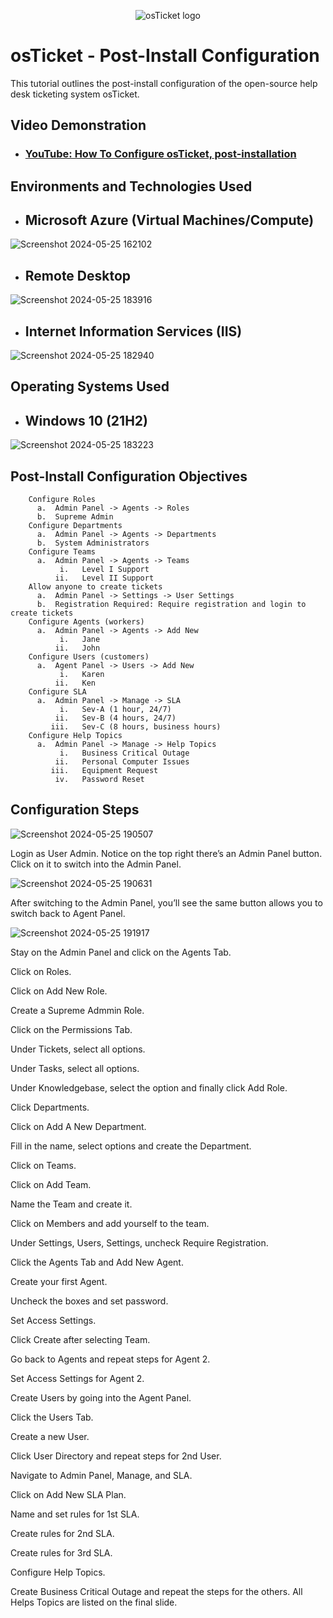 <p align="center">
<img src="https://i.imgur.com/Clzj7Xs.png" alt="osTicket logo"/>
</p>

<h1>osTicket - Post-Install Configuration</h1>
This tutorial outlines the post-install configuration of the open-source help desk ticketing system osTicket.<br />


<h2>Video Demonstration</h2>

- ### [YouTube: How To Configure osTicket, post-installation](https://www.youtube.com)

<h2>Environments and Technologies Used</h2>


- <h2>Microsoft Azure (Virtual Machines/Compute)
 ![Screenshot 2024-05-25 162102](https://github.com/hardik1017/osticket-post-installation-config/assets/170269652/4a6602eb-08fb-4579-92db-9effa88e2c6e)

- <h2>Remote Desktop
![Screenshot 2024-05-25 183916](https://github.com/hardik1017/osticket-post-installation-config/assets/170269652/622e12c0-9911-41a8-ad28-1cce13e81d25)

- <h2>Internet Information Services (IIS) 
![Screenshot 2024-05-25 182940](https://github.com/hardik1017/osticket-post-installation-config/assets/170269652/d9dc366b-beaa-4cc7-9b97-f1ba9d7ec623)

<h2>Operating Systems Used </h2>

- <h2>Windows 10</b> (21H2)
 ![Screenshot 2024-05-25 183223](https://github.com/hardik1017/osticket-post-installation-config/assets/170269652/1e87bc76-a447-42d8-a23e-ec59f2766a5f)

<h2>Post-Install Configuration Objectives</h2>

        Configure Roles
          a.  Admin Panel -> Agents -> Roles
          b.  Supreme Admin
        Configure Departments
          a.  Admin Panel -> Agents -> Departments
          b.  System Administrators
        Configure Teams
          a.  Admin Panel -> Agents -> Teams
               i.   Level I Support
              ii.   Level II Support
        Allow anyone to create tickets
          a.  Admin Panel -> Settings -> User Settings
          b.  Registration Required: Require registration and login to create tickets 
        Configure Agents (workers)
          a.  Admin Panel -> Agents -> Add New
               i.   Jane
              ii.   John
        Configure Users (customers)
          a.  Agent Panel -> Users -> Add New
               i.   Karen
              ii.   Ken
        Configure SLA
          a.  Admin Panel -> Manage -> SLA
               i.   Sev-A (1 hour, 24/7)
              ii.   Sev-B (4 hours, 24/7)
             iii.   Sev-C (8 hours, business hours)
        Configure Help Topics
          a.  Admin Panel -> Manage -> Help Topics
               i.   Business Critical Outage
              ii.   Personal Computer Issues
             iii.   Equipment Request
              iv.   Password Reset



<h2>Configuration Steps</h2>

<p>
 
![Screenshot 2024-05-25 190507](https://github.com/hardik1017/osticket-post-installation-config/assets/170269652/c5cb80e8-7eee-4410-9912-ee565206d505)

<p>

Login as User Admin. Notice on the top right there’s an Admin Panel button. Click on it to switch into the Admin Panel.

<p>

![Screenshot 2024-05-25 190631](https://github.com/hardik1017/osticket-post-installation-config/assets/170269652/475a85f8-5929-4758-a3ea-90b57e073aae)

<p>
 
After switching to the Admin Panel, you’ll see the same button allows you to switch back to Agent Panel.

<p>

![Screenshot 2024-05-25 191917](https://github.com/hardik1017/osticket-post-installation-config/assets/170269652/98e6d65b-7c85-4d88-bc14-ff745beaa655)

<p>

Stay on the Admin Panel and click on the Agents Tab.

<p>


Click on Roles.

<p>


Click on Add New Role.

<p>


Create a Supreme Admmin Role.

<p>


Click on the Permissions Tab.

<p>


Under Tickets, select all options.

<p>


Under Tasks, select all options.

<p>


Under Knowledgebase, select the option and finally click Add Role.

<p>


Click Departments.


<p>

Click on Add A New Department.

<p>


Fill in the name, select options and create the Department.

<p>


Click on Teams.


<p>

Click on Add Team.

<p>


Name the Team and create it.

<p>


Click on Members and add yourself to the team.

<p>


Under Settings, Users, Settings, uncheck Require Registration.


<p>


Click the Agents Tab and Add New Agent.


<p>



Create your first Agent.


<p>

Uncheck the boxes and set password.


<p>


Set Access Settings.

<p>


Click Create after selecting Team.

<p>


Go back to Agents and repeat steps for Agent 2.

<p>


Set Access Settings for Agent 2.

<p>


Create Users by going into the Agent Panel.

<p>


Click the Users Tab.

<p>


Create a new User.

<p>


Click User Directory and repeat steps for 2nd User.

<p>


Navigate to Admin Panel, Manage, and SLA.


<p>

Click on Add New SLA Plan.

<p>


Name and set rules for 1st SLA.


<p>

Create rules for 2nd SLA.

<p>


Create rules for 3rd SLA.

<p>


Configure Help Topics.


Create Business Critical Outage and repeat the steps for the others. All Helps Topics are listed on the final slide.


